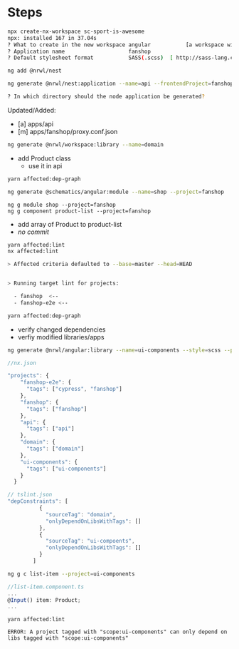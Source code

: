 # Steps

```bash
npx create-nx-workspace sc-sport-is-awesome
npx: installed 167 in 37.04s
? What to create in the new workspace angular           [a workspace with a single Angular application]
? Application name                    fanshop
? Default stylesheet format           SASS(.scss)  [ http://sass-lang.com   ]
```

```bash
ng add @nrwl/nest

ng generate @nrwl/nest:application --name=api --frontendProject=fanshop 

? In which directory should the node application be generated? 
```
Updated/Added:
* [a] apps/api
* [m] apps/fanshop/proxy.conf.json

```bash
ng generate @nrwl/workspace:library --name=domain
```

* add Product class
  * use it in api

```bash
yarn affected:dep-graph
```

```bash
ng generate @schematics/angular:module --name=shop --project=fanshop
```

```
ng g module shop --project=fanshop
ng g component product-list --project=fanshop
```

* add array of Product to product-list
* *no commit*
```bash
yarn affected:lint
nx affected:lint

> Affected criteria defaulted to --base=master --head=HEAD


> Running target lint for projects:

  - fanshop  <--
  - fanshop-e2e <--
```

```bash
yarn affected:dep-graph
```

* verify changed dependencies
* verfiy modified libraries/apps

```bash
ng generate @nrwl/angular:library --name=ui-components --style=scss --prefix=uic
```

```js
//nx.json

"projects": {
    "fanshop-e2e": {
      "tags": ["cypress", "fanshop"]
    },
    "fanshop": {
      "tags": ["fanshop"]
    },
    "api": {
      "tags": ["api"]
    },
    "domain": {
      "tags": ["domain"]
    },
    "ui-components": {
      "tags": ["ui-components"]
    }
  }

// tslint.json
"depConstraints": [
          {
            "sourceTag": "domain",
            "onlyDependOnLibsWithTags": []
          },
          {
            "sourceTag": "ui-compoents", 
            "onlyDependOnLibsWithTags": []
          }
        ]
```

```bash
ng g c list-item --project=ui-components
```

```ts
//list-item.component.ts
...
@Input() item: Product;
...
```

```
yarn affected:lint

ERROR: A project tagged with "scope:ui-components" can only depend on libs tagged with "scope:ui-components"
```